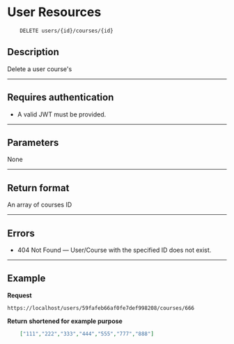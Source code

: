 # User Resources
```
    DELETE users/{id}/courses/{id}
```

## Description
Delete a user course's

***

## Requires authentication
* A valid JWT must be provided.

***

## Parameters

None

***

## Return format
An array of courses ID

***

## Errors
- 404 Not Found — User/Course with the specified ID does not exist.

***

## Example
**Request**
```
https://localhost/users/59fafeb66af0fe7def998208/courses/666
```
 

**Return** __shortened for example purpose__
``` json
    ["111","222","333","444","555","777","888"]
```
